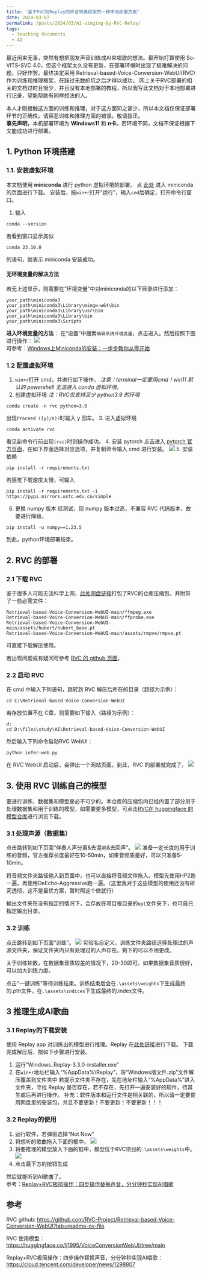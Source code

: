 ```yaml
---
title: '基于RVC和Replay的声音转换框架的一种本地部署方案'
date: 2024-03-07
permalink: /posts/2024/03/AI-singing-by-RVC-Relay/
tags:
  - teaching documents
  - AI
---
```


最近闲来无事，突然有想把朋友声音训练成AI来唱歌的想法。最开始打算使用 So-VITS-SVC 4.0，但这个框架太久没有更新，在部署环境时出现了极难解决的问题，只好作罢。最终决定采用 Retrieval-based-Voice-Conversion-WebUI(RVC) 作为训练和推理框架，在踩过无数的坑之后才得以成功。
网上关于RVC部署的相关的文档过时且很少，并且没有本地部署的教程，所以我写此文档对于本地部署进行记录，望能帮助有同样想法的人。

本人才刚接触这方面的训练和推理，对于这方面知之甚少，所以本文档仅保证部署环节的正确性。请容忍训练和推理方面的错误。敬请指正。<br/>
__事先声明__，本机部署环境为 __Windows11__ 和 __n卡__。若环境不同，文档不保证根据下文能成功进行部署。
## 1. Python 环境搭建
### 1.1. 安装虚拟环境
本文档使用 __miniconda__ 进行 python 虚拟环境的部署。
点 [此处](https://docs.anaconda.com/free/miniconda/) 进入 miniconda 的页面进行下载。
安装后，按`win+r`打开“运行”，输入`cmd`后确定，打开命令行窗口。
1. 输入
```
conda --version
```
若看到窗口显示类似
```
conda 23.10.0
```
的语句，就表示 miniconda 安装成功。
#### 无环境变量的解决方法
若无上述显示，则需要在“环境变量”中对miniconda的以下目录进行添加：
```
your_path\miniconda3
your_path\miniconda3\Library\mingw-w64\bin
your_path\miniconda3\Library\usr\bin
your_path\miniconda3\Library\bin
your_path\miniconda3\Scripts
```
__进入环境变量的方法__：
在“设置”中搜索`编辑系统环境变量`，点击进入。然后按照下图进行操作：
![](/images/2024-03-07-AI-singing-by-RVC-Relay/1.png)
<br/>
可参考：[Windows上Miniconda的安装：一步步教你从零开始](https://blog.csdn.net/qq_41813454/article/details/136111020)

### 1.2 配置虚拟环境
1. `win+r`打开 cmd，并进行如下操作。
_注意：terminal一定要用cmd！win11 默认的 powershell 无法进入 conda 虚拟环境。_
2. 创建虚拟环境
_注：RVC仅支持至少 python3.9 的环境_
```
conda create -n rvc python=3.9
```
出现`Proceed ([y]/n)?`时输入 y 回车。
3. 进入虚拟环境
```
conda activate rvc
```
看见新命令行前出现`(rvc)`时则操作成功。
4. 安装 pytorch
点击进入 [pytorch 官方页面](https://pytorch.org/get-started/locally/)，在如下界面选择对应选项，并复制命令输入 cmd 进行安装。
![](/images/2024-03-07-AI-singing-by-RVC-Relay/2.png)
5. 安装依赖
```
pip install -r requirements.txt
```
若感觉下载速度太慢，可输入
```
pip install -r requirements.txt -i https://pypi.mirrors.ustc.edu.cn/simple
```
6. 更换 numpy 版本
经测试，现 numpy 版本过高，不兼容 RVC 代码版本，故要进行降级。
```
pip install -u numpy==1.23.5
```
到此，python环境部署结束。

## 2. RVC 的部署
### 2.1 下载 RVC
鉴于很多人可能无法科学上网，[此处网盘链接](https://pan.baidu.com/s/1HPWJfhtMOV_w3CsNPoZZQA?pwd=6o1s)打包了RVC的仓库压缩包，并附带了一些必需文件：
```
Retrieval-based-Voice-Conversion-WebUI-main/ffmpeg.exe
Retrieval-based-Voice-Conversion-WebUI-main/ffprobe.exe
Retrieval-based-Voice-Conversion-WebUI-main/assets/hubert/hubert_base.pt
Retrieval-based-Voice-Conversion-WebUI-main/assets/rmpve/rmpve.pt
```
可直接下载解压使用。

若出现问题或有疑问可参考 [RVC 的 github 页面](https://github.com/RVC-Project/Retrieval-based-Voice-Conversion-WebUI?tab=readme-ov-file)。
### 2.2 启动 RVC
在 cmd 中输入下列语句，跳转到 RVC 解压后所在的目录（路径为示例）：
```
cd C:\Retrieval-based-Voice-Conversion-WebUI
```
若存放位置不在 C盘，则需要如下输入（路径为示例）：
```
d:
cd D:\files\study\AI\Retrieval-based-Voice-Conversion-WebUI
```
然后输入下列命令启动RVC WebUI：
```
python infer-web.py
```
在 RVC WebUI 启动后，会弹出一个网站页面。到此，RVC 的部署就完成了。
![](/images/2024-03-07-AI-singing-by-RVC-Relay/3.png)

## 3. 使用 RVC 训练自己的模型
要进行训练，数据集和模型是必不可少的。本仓库的压缩包内已经内置了部分用于处理数据集和用于训练的模型，如需要更多模型，可点击[RVC在 huggingface 的模型仓库](https://huggingface.co/lj1995/VoiceConversionWebUI/tree/main)进行浏览下载。
### 3.1 处理声源（数据集）
点击跳转到如下页面“伴奏人声分离&去混响&去回声”。
![](/images/2024-03-07-AI-singing-by-RVC-Relay/4.png)
准备一定长度的用于训练的音频，官方推荐长度最好在10-50min，如果音频质量好，可以只准备5-10min。

将音频文件夹路径输入到页面中，也可以直接将音频文件拖入。模型先使用HP2跑一遍，再使用DeEcho-Aggressive跑一遍。（这里我对于这些模型的使用还没有研究透彻，这不是最优方案，暂时照这个做就行）

输出文件夹在没有指定的情况下，会存放在项目根目录的`opt`文件夹下，也可自己指定输出目录。
### 3.2 训练
点击跳转到如下页面“训练”。
![](/images/2024-03-07-AI-singing-by-RVC-Relay/5.png)
实验名自定义，训练文件夹路径选择处理过的声源文件夹，保证文件夹内只有处理过的人声存在。剩下的可以不用更改。

关于训练轮数，在数据集音质较差的情况下，20-30即可。如果数据集音质很好，可以加大训练力度。

点击“一键训练”等待训练结束。训练结束后会在`.\assets\weights`下生成最终的.pth文件，在`.\assets\indices`下生成最终的.index文件。
## 3 推理生成AI歌曲
### 3.1 Replay的下载安装
使用 Replay app 对训练出的模型进行推理。Replay 在[此处链接](https://www.123pan.com/s/uSmfjv-iFrCA.html)进行下载。
下载完成解压后，按如下步骤进行安装。
1. 运行“Windows_Replay-3.3.0-installer.exe”
2. 在`win+r`地址栏输入“%AppData%\Replay”，将“Windows版文件.zip”文件解压覆盖到文件夹中
    若提示文件夹不存在，先在地址栏输入“%AppData%”进入文件夹，寻找 Replay 是否存在，若不存在，先打开一遍安装好的软件，待其生成后再进行操作。
    补充：软件版本和运行文件是相关联的，所以请一定要使用网盘里的安装包，并且不要更新！不要更新！不要更新！！！
### 3.2 Replay的使用
1. 运行软件，若弹窗选择“Not Now”
2. 将想听的歌曲拖入下面的框中。
![](/images/2024-03-07-AI-singing-by-RVC-Relay/6.png)
3. 将要推理的模型放入下面的框中，模型位于RVC项目的`.\assets\weights`中。
![](/images/2024-03-07-AI-singing-by-RVC-Relay/7.png)
4. 点击最下方的按钮生成

然后就能听到AI歌曲了。<br/>
参考：[Replay+RVC极简操作：四步操作替换声音，分分钟秒实现AI唱歌](https://cloud.tencent.com/developer/news/1298807)

## 参考
RVC github: https://github.com/RVC-Project/Retrieval-based-Voice-Conversion-WebUI?tab=readme-ov-file

RVC 使用模型：https://huggingface.co/lj1995/VoiceConversionWebUI/tree/main

Replay+RVC极简操作：四步操作替换声音，分分钟秒实现AI唱歌：
https://cloud.tencent.com/developer/news/1298807
